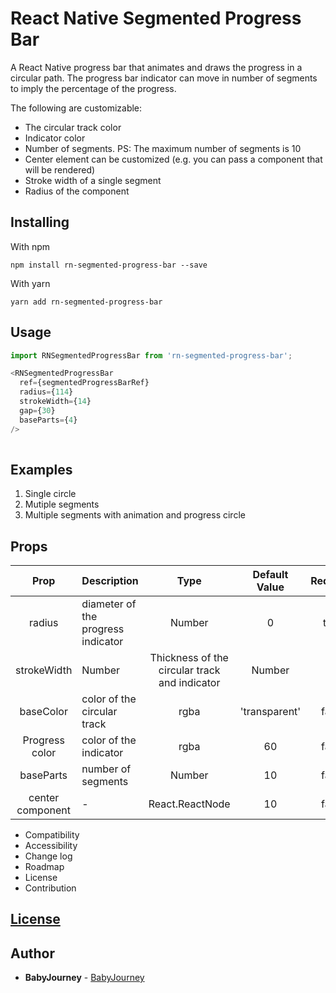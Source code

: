 # React Native Segmented Progress Bar

A React Native progress bar that animates and draws the progress in a circular path. The progress bar indicator can move in number of segments to imply the percentage of the progress.

The following are customizable:
 - The circular track color
 - Indicator color
 - Number of segments. PS: The maximum number of segments is 10
 - Center element can be customized (e.g. you can pass a component that will be rendered)
 - Stroke width of a single segment
 - Radius of the component

## Installing

With npm

```
npm install rn-segmented-progress-bar --save
```

With yarn

```
yarn add rn-segmented-progress-bar
```

## Usage

```javascript
import RNSegmentedProgressBar from 'rn-segmented-progress-bar';

<RNSegmentedProgressBar
  ref={segmentedProgressBarRef}
  radius={114}
  strokeWidth={14}
  gap={30}
  baseParts={4}
/>
      
```

## Examples

1. Single circle
2. Mutiple segments
3. Multiple segments with animation and progress circle

## Props

| Prop                        | Description                                                                           | Type                          | Default Value       | Required |
| :--------------------------:|:--------------------------------------------------------------------------------------|:-----------------------------:|:-------------------:|:--------:|
| radius                       | diameter of the progress indicator                                                                        | Number                        | 0                   | true     |
| strokeWidth                | Number |Thickness of the circular track and indicator                        | Number                        | 0                   | false    |
| baseColor       | color of the circular track                                                      | rgba                        | 'transparent'       | false    |
| Progress color                      | color of the indicator                                                                | rgba                        | 60                  | false    |
| baseParts           | number of segments                                                   | Number                        | 10                  | false    |
| center component         | -                                                 | React.ReactNode                        | 10                  | false    |
  

 - Compatibility  
 - Accessibility   
 - Change log   
 - Roadmap  
 - License   
 - Contribution
 
## [License](https://github.com/baby-journey/rn-segmented-progress-bar/blob/main/LICENSE)

## Author

* **BabyJourney** - [BabyJourney](https://github.com/baby-journey/rn-segmented-progress-bar)
